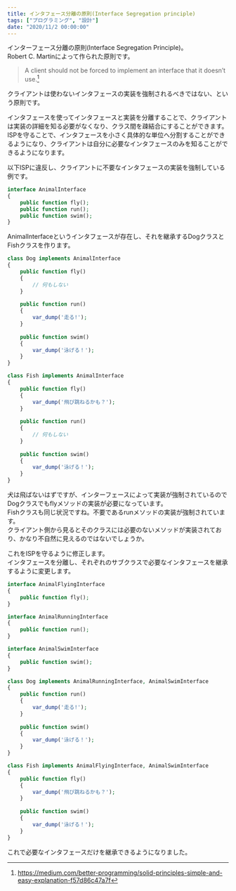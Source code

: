 ```yaml
---
title: インタフェース分離の原則(Interface Segregation principle)
tags: ["プログラミング", "設計"]
date: "2020/11/2 00:00:00"
---
```


インターフェース分離の原則(Interface Segregation Principle)。  
Robert C. Martinによって作られた原則です。

> A client should not be forced to implement an interface that it doesn’t use.[^1]

クライアントは使わないインタフェースの実装を強制されるべきではない、という原則です。

インタフェースを使ってインタフェースと実装を分離することで、クライアントは実装の詳細を知る必要がなくなり、クラス間を疎結合にすることができます。  
ISPを守ることで、インタフェースを小さく具体的な単位へ分割することができるようになり、クライアントは自分に必要なインタフェースのみを知ることができるようになります。

以下ISPに違反し、クライアントに不要なインタフェースの実装を強制している例です。

```php
interface AnimalInterface
{
    public function fly();
    public function run();
    public function swim();
}
```

AnimalInterfaceというインタフェースが存在し、それを継承するDogクラスとFishクラスを作ります。

```php
class Dog implements AnimalInterface
{
    public function fly()
    {
        // 何もしない
    }
    
    public function run()
    {
        var_dump('走る!');
    }
    
    public function swim()
    {
        var_dump('泳げる！');
    }
}
```

```php
class Fish implements AnimalInterface
{
    public function fly()
    {
        var_dump('飛び跳ねるかも？');
    }
    
    public function run()
    {
        // 何もしない
    }
    
    public function swim()
    {
        var_dump('泳げる！');
    }
}
```

犬は飛ばないはずですが、インターフェースによって実装が強制されているのでDogクラスでもflyメソッドの実装が必要になっています。   
Fishクラスも同じ状況ですね。不要であるrunメソッドの実装が強制されています。  
クライアント側から見るとそのクラスには必要のないメソッドが実装されており、かなり不自然に見えるのではないでしょうか。

これをISPを守るように修正します。  
インタフェースを分離し、それぞれのサブクラスで必要なインタフェースを継承するように変更します。

```php
interface AnimalFlyingInterface
{
    public function fly();
}

interface AnimalRunningInterface
{
    public function run();
}

interface AnimalSwimInterface
{
    public function swim();
}
```

```php
class Dog implements AnimalRunningInterface, AnimalSwimInterface
{    
    public function run()
    {
        var_dump('走る!');
    }
    
    public function swim()
    {
        var_dump('泳げる！');
    }
}
```

```php
class Fish implements AnimalFlyingInterface, AnimalSwimInterface
{
    public function fly()
    {
        var_dump('飛び跳ねるかも？');
    }
    
    public function swim()
    {
        var_dump('泳げる！');
    }
}
```

これで必要なインタフェースだけを継承できるようになりました。

[^1]: https://medium.com/better-programming/solid-principles-simple-and-easy-explanation-f57d86c47a7f
